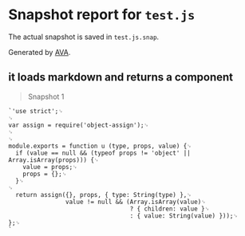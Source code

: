 # Snapshot report for `test.js`

The actual snapshot is saved in `test.js.snap`.

Generated by [AVA](https://ava.li).

## it loads markdown and returns a component

> Snapshot 1

    `'use strict';␊
    ␊
    var assign = require('object-assign');␊
    ␊
    ␊
    module.exports = function u (type, props, value) {␊
      if (value == null && (typeof props != 'object' || Array.isArray(props))) {␊
        value = props;␊
        props = {};␊
      }␊
    ␊
      return assign({}, props, { type: String(type) },␊
                    value != null && (Array.isArray(value)␊
                                      ? { children: value }␊
                                      : { value: String(value) }));␊
    };␊
    `

